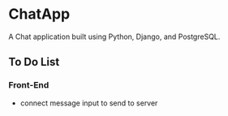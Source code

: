 # ChatApp
A Chat application built using Python, Django, and PostgreSQL.

## To Do List

### Front-End



- connect message input to send to server
